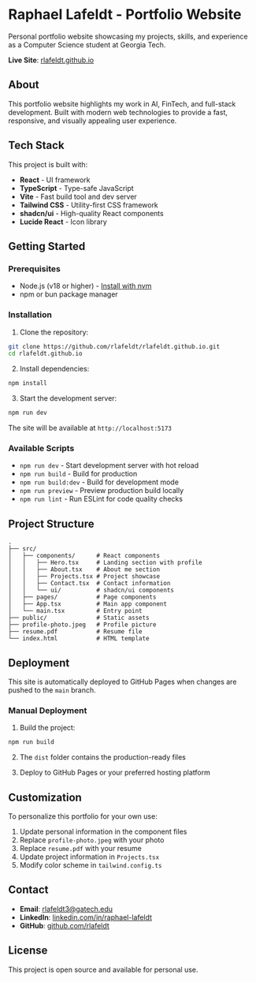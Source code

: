 # Raphael Lafeldt - Portfolio Website

Personal portfolio website showcasing my projects, skills, and experience as a Computer Science student at Georgia Tech.

**Live Site**: [rlafeldt.github.io](https://rlafeldt.github.io)

## About

This portfolio website highlights my work in AI, FinTech, and full-stack development. Built with modern web technologies to provide a fast, responsive, and visually appealing user experience.

## Tech Stack

This project is built with:

- **React** - UI framework
- **TypeScript** - Type-safe JavaScript
- **Vite** - Fast build tool and dev server
- **Tailwind CSS** - Utility-first CSS framework
- **shadcn/ui** - High-quality React components
- **Lucide React** - Icon library

## Getting Started

### Prerequisites

- Node.js (v18 or higher) - [Install with nvm](https://github.com/nvm-sh/nvm#installing-and-updating)
- npm or bun package manager

### Installation

1. Clone the repository:
```sh
git clone https://github.com/rlafeldt/rlafeldt.github.io.git
cd rlafeldt.github.io
```

2. Install dependencies:
```sh
npm install
```

3. Start the development server:
```sh
npm run dev
```

The site will be available at `http://localhost:5173`

### Available Scripts

- `npm run dev` - Start development server with hot reload
- `npm run build` - Build for production
- `npm run build:dev` - Build for development mode
- `npm run preview` - Preview production build locally
- `npm run lint` - Run ESLint for code quality checks

## Project Structure

```
.
├── src/
│   ├── components/      # React components
│   │   ├── Hero.tsx     # Landing section with profile
│   │   ├── About.tsx    # About me section
│   │   ├── Projects.tsx # Project showcase
│   │   ├── Contact.tsx  # Contact information
│   │   └── ui/          # shadcn/ui components
│   ├── pages/           # Page components
│   ├── App.tsx          # Main app component
│   └── main.tsx         # Entry point
├── public/              # Static assets
├── profile-photo.jpeg   # Profile picture
├── resume.pdf           # Resume file
└── index.html           # HTML template
```

## Deployment

This site is automatically deployed to GitHub Pages when changes are pushed to the `main` branch.

### Manual Deployment

1. Build the project:
```sh
npm run build
```

2. The `dist` folder contains the production-ready files

3. Deploy to GitHub Pages or your preferred hosting platform

## Customization

To personalize this portfolio for your own use:

1. Update personal information in the component files
2. Replace `profile-photo.jpeg` with your photo
3. Replace `resume.pdf` with your resume
4. Update project information in `Projects.tsx`
5. Modify color scheme in `tailwind.config.ts`

## Contact

- **Email**: rlafeldt3@gatech.edu
- **LinkedIn**: [linkedin.com/in/raphael-lafeldt](https://www.linkedin.com/in/raphael-lafeldt/)
- **GitHub**: [github.com/rlafeldt](https://github.com/rlafeldt)

## License

This project is open source and available for personal use.
